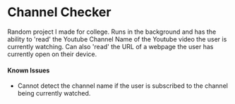 # Channel Checker

Random project I made for college. Runs in the background and has 
the ability to 'read' the Youtube Channel Name of the Youtube video the user is currently watching.
Can also 'read' the URL of a webpage the user has currently open on their device. 
#### Known Issues
 - Cannot detect the channel name if the user is subscribed to the channel being currently watched.
